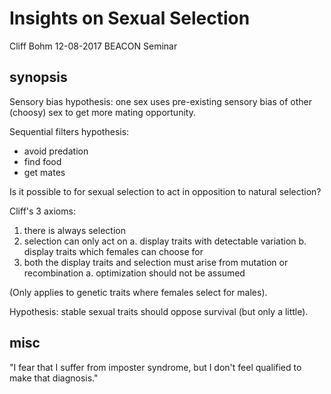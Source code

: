 # Insights on Sexual Selection

Cliff Bohm
12-08-2017
BEACON Seminar

## synopsis

Sensory bias hypothesis: one sex uses pre-existing sensory bias of other (choosy) sex to get more mating opportunity.

Sequential filters hypothesis:
* avoid predation
* find food
* get mates

Is it possible to for sexual selection to act in opposition to natural selection?

Cliff's 3 axioms:
1. there is always selection
2. selection can only act on
  a. display traits with detectable variation
  b. display traits which females can choose for
3. both the display traits and selection must arise from mutation or recombination
  a. optimization should not be assumed

(Only applies to genetic traits where females select for males).

Hypothesis: stable sexual traits should oppose survival (but only a little).

## misc

"I fear that I suffer from imposter syndrome, but I don't feel qualified to make that diagnosis."
